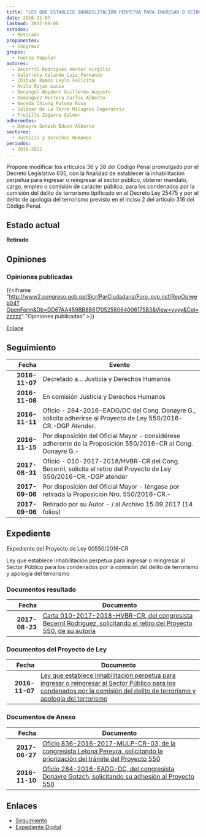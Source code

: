 ```yaml
---
title: "LEY QUE ESTABLECE INHABILITACIÓN PERPETUA PARA INGRESAR O REINGRESAR AL SECTOR PÚBLICO PARA LOS CONDENADOS POR LA COMISIÓN DEL DELITO DE TERRORISMO Y APOLOGÍA DEL TERRORISMO"
date: 2016-11-07
lastmod: 2017-09-06
estados: 
  - Retirado
proponentes: 
  - Congreso
grupos: 
  - Fuerza Popular
autores: 
  - Becerril Rodríguez Héctor Virgilio
  - Galarreta Velarde Luis Fernando
  - Chihuán Ramos Leyla Felícita
  - Ávila Rojas Lucio
  - Bocangel Weydert Guillermo Augusto
  - Domínguez Herrera Carlos Alberto
  - Noceda Chiang Paloma Rosa
  - Salazar De La Torre Milagros Emperatriz
  - Trujillo Zegarra Gilmer
adherentes: 
  - Donayre Gotzch Edwin Alberto
sectores: 
  - Justicia y Derechos Humanos
periodos: 
  - 2016-2021
---
```


Propone modificar los artículos 36 y 38 del Código Penal promulgado por el Decreto Legislativo 635, con la finalidad de establecer la inhabilitación perpetua para ingresar o reingresar al sector público, obtener mandato, cargo, empleo o comisión de carácter público, para los condenados por la comisión del delito de terrorismo tipificado en el Decreto Ley 25475 y por el delito de apología del terrorismo previsto en el inciso 2 del artículo 316 del Código Penal.


## Estado actual

**Retirado**

## Opiniones

### Opiniones publicadas

{{<iframe "http://www2.congreso.gob.pe/Sicr/ParCiudadana/Foro_pvp.nsf/RepOpiweb04?OpenForm&Db=DD67AA459BB8B61705258064006175B3&View=yyyy&Col=zzzzz" "Opiniones publicadas" >}}

[Enlace](http://www2.congreso.gob.pe/Sicr/ParCiudadana/Foro_pvp.nsf/RepOpiweb04?OpenForm&Db=DD67AA459BB8B61705258064006175B3&View=yyyy&Col=zzzzz)

## Seguimiento

| Fecha | Evento |
|------:|--------|
| **2016-11-07** | Decretado a... Justicia y Derechos Humanos|
| **2016-11-08** | En comisión Justicia y Derechos Humanos|
| **2016-11-11** | Oficio - 284-2016-EADG/DC del Cong. Donayre G., solicita adherirse al Proyecto de Ley 550/2016-CR.-DGP Atender.|
| **2016-11-15** | Por disposición del Oficial Mayor - considérese adherente de la Proposición 550/2016-CR al Cong. Donayre G.-|
| **2017-08-31** | Oficio - 010-2017-2018/HVBR-CR del Cong. Becerril, solicita el retiro del Proyecto de Ley 550/2016-CR.-DGP atender|
| **2017-09-06** | Por disposición del Oficial Mayor - téngase por retirada la Proposición Nro. 550/2016-CR.-|
| **2017-09-06** | Retirado por su Autor - / al Archivo 15.09.2017 (14 folios)|


## Expediente

Expediente del Proyecto de Ley 00550/2016-CR

Ley que establece inhabilitación perpetua para ingresar o reingresar al Sector Público para los condenados por la comisión del delito de terrorismo y apología del terrorismo


### Documentos resultado

| Fecha | Documento |
|------:|--------|
| **2017-08-23** | [Carta 010-2017-2018-HVBR-CR, del congresista Becerril Rodríguez, solicitando el retiro del Proyecto 550, de su autoría](http://www.leyes.congreso.gob.pe/Documentos/2016_2021/Retiro_de_Proyecto/CARTA-010-2017-2018-HVBR-CR.pdf) |

### Documentos del Proyecto de Ley

| Fecha | Documento |
|------:|--------|
| **2016-11-07** | [Ley que establece inhabilitación perpetua para ingresar o reingresar al Sector Público para los condenados por la comisión del delito de terrorismo y apología del terrorismo](http://www.leyes.congreso.gob.pe/Documentos/2016_2021/Proyectos_de_Ley_y_de_Resoluciones_Legislativas/PL0055020161107...pdf) |

### Documentos de Anexo

| Fecha | Documento |
|------:|--------|
| **2017-06-27** | [Oficio 836-2016-2017-MULP-CR-03, de la congresista Letona Pereyra, solicitando la priorización del trámite del Proyecto 550](http://www.leyes.congreso.gob.pe/Documentos/2016_2021/Oficios/Congresistas/OFICIO-836-2016-2017-MULP-CR-03.PDF) |
| **2016-11-10** | [Oficio 284-2016-EADG-DC, del congresista Donayre Gotzch, solicitando su adhesión al Proyecto 550](http://www.leyes.congreso.gob.pe/Documentos/2016_2021/Oficios/Congresistas/OFICIO-284-2016-EADG-DC.pdf) |

## Enlaces 

- [Seguimiento](http://www2.congreso.gob.pe/Sicr/TraDocEstProc/CLProLey2016.nsf/f7fff46988ca05b1052578e100829cc7/86ea9e371bc53d7205258064007543e7?OpenDocument)
- [Expediente Digital](http://www2.congreso.gob.pehttp://www2.congreso.gob.pe/Sicr/TraDocEstProc/CLProLey2016.nsf/f7fff46988ca05b1052578e100829cc7/86ea9e371bc53d7205258064007543e7?OpenDocument&Click=05257FB7005EB655.eb71d0cf91d8294e05256cdf006b5706/$Body/0.1C6C)

